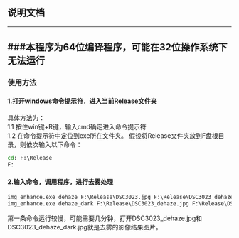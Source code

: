 ## 说明文档
------------------------------------------------------
**###本程序为64位编译程序，可能在32位操作系统下无法运行**
-----------------------------------------------------
### 使用方法
#### 1.打开windows命令提示符，进入当前Release文件夹
具体方法为：  
1.1 按住win键+R键，输入cmd确定进入命令提示符   
1.2 在命令提示符中定位到exe所在文件夹。
假设将Release文件夹放到F盘根目录，则依次输入以下命令：
``` cmd
cd: F:\Release
F:
```
#### 2.输入命令，调用程序，进行去雾处理
``` cmd
img_enhance.exe dehaze F:\Release\DSC3023.jpg F:\Release\DSC3023_dehaze.jpg
img_enhance.exe dehaze_dark F:\Release\DSC3023_dehaze.jpg F:\Release\DSC3023_dehaze_dark.jpg 9 9 0
```
第一条命令运行较慢，可能需要几分钟，打开DSC3023_dehaze.jpg和DSC3023_dehaze_dark.jpg就是去雾的影像结果图片。

